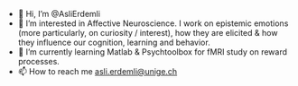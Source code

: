 - 👋 Hi, I’m @AsliErdemli
- 👀 I’m interested in Affective Neuroscience. I work on epistemic emotions (more particularly, on curiosity / interest), 
how they are elicited & how they influence our cognition, learning and behavior.  
- 🌱 I’m currently learning Matlab & Psychtoolbox for fMRI study on reward processes. 
- 📫 How to reach me asli.erdemli@unige.ch

<!---
AsliErdemli/AsliErdemli is a ✨ special ✨ repository because its `README.md` (this file) appears on your GitHub profile.
You can click the Preview link to take a look at your changes.
--->
